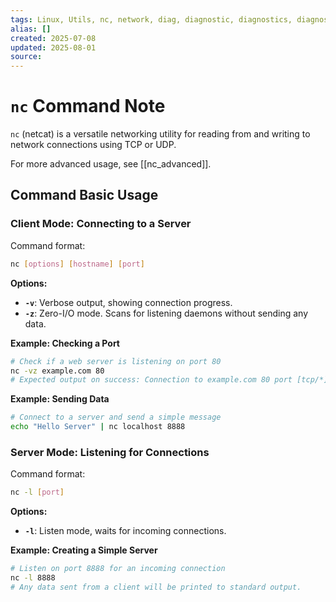 ```yaml
---
tags: Linux, Utils, nc, network, diag, diagnostic, diagnostics, diagnosis
alias: []
created: 2025-07-08
updated: 2025-08-01
source:
---
```


# `nc` Command Note
`nc` (netcat) is a versatile networking utility for reading from and writing to network connections using TCP or UDP.

For more advanced usage, see [[nc_advanced]].

## Command Basic Usage

### Client Mode: Connecting to a Server

Command format:
```bash
nc [options] [hostname] [port]
```

**Options:**
- **`-v`**: Verbose output, showing connection progress.
- **`-z`**: Zero-I/O mode. Scans for listening daemons without sending any data.

**Example: Checking a Port**
```bash
# Check if a web server is listening on port 80
nc -vz example.com 80
# Expected output on success: Connection to example.com 80 port [tcp/*] succeeded!
```

**Example: Sending Data**
```bash
# Connect to a server and send a simple message
echo "Hello Server" | nc localhost 8888
```

### Server Mode: Listening for Connections

Command format:
```bash
nc -l [port]
```

**Options:**
- **`-l`**: Listen mode, waits for incoming connections.

**Example: Creating a Simple Server**
```bash
# Listen on port 8888 for an incoming connection
nc -l 8888
# Any data sent from a client will be printed to standard output.
```
